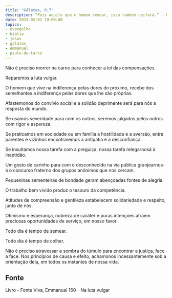```yaml
---
title: "Gálatas, 6:7"
description: “Pois aquilo que o homem semear, isso também ceifará.” - Paulo
date: 2019-02-01 19:00:00
topics: 
- evangelho
- biblia
- jesus
- galatas
- emmanuel
- paulo-de-tarso
---
```


Não é preciso morrer na carne para conhecer a lei das compensações.

Reparemos a luta vulgar.

O homem que vive na indiferença pelas dores do próximo, recebe dos
semelhantes a indiferença pelas dores que lhe são próprias.

Afastemo­nos do convívio social e a solidão deprimente será para nós a
resposta do mundo.

Se usamos severidade para com os outros, seremos julgados pelos outros
com rigor e aspereza.

Se praticamos em sociedade ou em família a hostilidade e a aversão, entre
parentes e vizinhos encontraremos a antipatia e a desconfiança.

Se insultamos nossa tarefa com a preguiça, nossa tarefa relegar­nos­á à
inaptidão.

Um gesto de carinho para com o desconhecido na via pública granjear­nos­
á o concurso fraterno dos grupos anônimos que nos cercam.

Pequeninas sementeiras de bondade geram abençoadas fontes de alegria.

O trabalho bem vivido produz o tesouro da competência.

Atitudes de compreensão e gentileza estabelecem solidariedade e respeito,
junto de nós.

Otimismo e esperança, nobreza de caráter e puras intenções atraem
preciosas oportunidades de serviço, em nosso favor.

Todo dia é tempo de semear.

Todo dia é tempo de colher.

Não é preciso atravessar a sombra do túmulo para encontrar a justiça, face a
face. Nos princípios de causa e efeito, achamo­nos incessantemente sob a orientação
dela, em todos os instantes de nossa vida.


## Fonte
Livro - Fonte Viva, Emmanuel
160 - Na luta vulgar
